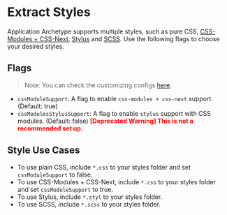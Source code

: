 # Extract Styles

Application Archetype supports multiple styles, such as pure CSS, [CSS-Modules + CSS-Next](https://github.com/css-modules/css-modules), [Stylus](http://stylus-lang.com/docs/css-style.html) and [SCSS](http://sass-lang.com/). Use the following flags to choose your desired styles.

## Flags

> Note: You can check the customizing configs [here](/chapter1/intermediate/app-archetype/customize-config.md#extending-webpack-configurations).

- `cssModuleSupport`: A flag to enable `css-modules + css-next` support. (Default: true)
- `cssModulesStylusSupport`: A flag to enable `stylus` support with CSS modules. (Default: false)
<span style="color:red">**[Deprecated Warning] This is not a recommended set up.**</span>

## Style Use Cases

- To use plain CSS, include `*.css` to your styles folder and set `cssModuleSupport` to false.
- To use CSS-Modules + CSS-Next, include `*.css` to your styles folder and set `cssModuleSupport` to true.
- To use Stylus, include `*.styl` to your styles folder.
- To use SCSS, include `*.scss` to your styles folder.